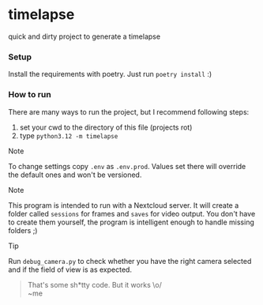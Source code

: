 # timelapse
quick and dirty project to generate a timelapse


### Setup
Install the requirements with poetry.
Just run ``poetry install`` :)

### How to run
There are many ways to run the project, but I recommend following steps:
1. set your cwd to the directory of this file (projects rot)
2. type ``python3.12 -m timelapse``



> [!NOTE]  
> To change settings copy ``.env`` as ``.env.prod``. Values set there will override the default ones and won't be versioned.

> [!NOTE]
> This program is intended to run with a Nextcloud server. It will create a folder called ``sessions`` for frames and ``saves`` for video output. You don't have to create them yourself, the program is intelligent enough to handle missing folders ;)

> [!TIP]
> Run ``debug_camera.py`` to check whether you have the right camera selected and if the field of view is as expected.

> That's some sh*tty code. But it works \o/
> <br>~me
